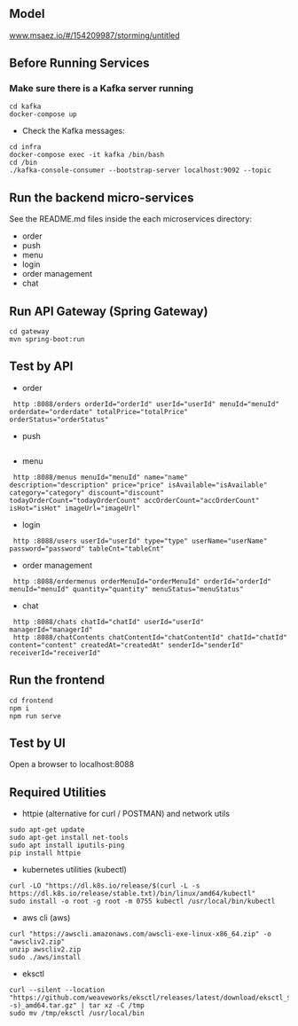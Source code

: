 # 

## Model
www.msaez.io/#/154209987/storming/untitled

## Before Running Services
### Make sure there is a Kafka server running
```
cd kafka
docker-compose up
```
- Check the Kafka messages:
```
cd infra
docker-compose exec -it kafka /bin/bash
cd /bin
./kafka-console-consumer --bootstrap-server localhost:9092 --topic
```

## Run the backend micro-services
See the README.md files inside the each microservices directory:

- order
- push
- menu
- login
- order management
- chat


## Run API Gateway (Spring Gateway)
```
cd gateway
mvn spring-boot:run
```

## Test by API
- order
```
 http :8088/orders orderId="orderId" userId="userId" menuId="menuId" orderdate="orderdate" totalPrice="totalPrice" orderStatus="orderStatus" 
```
- push
```
```
- menu
```
 http :8088/menus menuId="menuId" name="name" description="description" price="price" isAvailable="isAvailable" category="category" discount="discount" todayOrderCount="todayOrderCount" accOrderCount="accOrderCount" isHot="isHot" imageUrl="imageUrl" 
```
- login
```
 http :8088/users userId="userId" type="type" userName="userName" password="password" tableCnt="tableCnt" 
```
- order management
```
 http :8088/ordermenus orderMenuId="orderMenuId" orderId="orderId" menuId="menuId" quantity="quantity" menuStatus="menuStatus" 
```
- chat
```
 http :8088/chats chatId="chatId" userId="userId" managerId="managerId" 
 http :8088/chatContents chatContentId="chatContentId" chatId="chatId" content="content" createdAt="createdAt" senderId="senderId" receiverId="receiverId" 
```


## Run the frontend
```
cd frontend
npm i
npm run serve
```

## Test by UI
Open a browser to localhost:8088

## Required Utilities

- httpie (alternative for curl / POSTMAN) and network utils
```
sudo apt-get update
sudo apt-get install net-tools
sudo apt install iputils-ping
pip install httpie
```

- kubernetes utilities (kubectl)
```
curl -LO "https://dl.k8s.io/release/$(curl -L -s https://dl.k8s.io/release/stable.txt)/bin/linux/amd64/kubectl"
sudo install -o root -g root -m 0755 kubectl /usr/local/bin/kubectl
```

- aws cli (aws)
```
curl "https://awscli.amazonaws.com/awscli-exe-linux-x86_64.zip" -o "awscliv2.zip"
unzip awscliv2.zip
sudo ./aws/install
```

- eksctl 
```
curl --silent --location "https://github.com/weaveworks/eksctl/releases/latest/download/eksctl_$(uname -s)_amd64.tar.gz" | tar xz -C /tmp
sudo mv /tmp/eksctl /usr/local/bin
```

